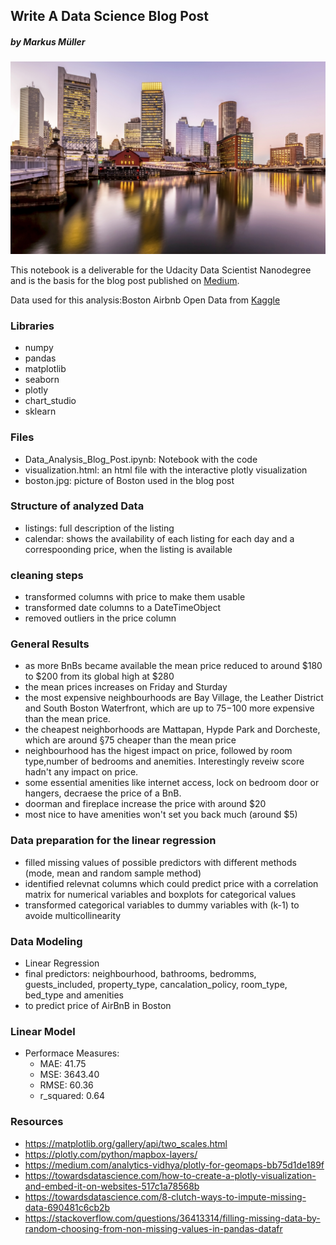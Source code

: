 ## Write A Data Science Blog Post
##### by Markus Müller

![](boston.jpg)


This notebook is a deliverable for the Udacity Data Scientist Nanodegree and is the basis for the blog post published on <a href='https://medium.com/@markusmller_92879/so-you-want-to-travel-to-boston-and-take-an-airbnb-here-is-what-you-need-to-know-5fb1d53961a2'>Medium</a>.

Data used for this analysis:Boston Airbnb Open Data from <a href='https://www.kaggle.com/airbnb/boston'>Kaggle</a>

### Libraries
- numpy
- pandas
- matplotlib
- seaborn
- plotly
- chart_studio
- sklearn

### Files
- Data_Analysis_Blog_Post.ipynb: Notebook with the code
- visualization.html: an html file with the interactive plotly visualization
- boston.jpg: picture of Boston used in the blog post

### Structure of analyzed Data
- listings: full description of the listing
- calendar: shows the availability of each listing for each day and a correspoonding price, when the listing is available 

### cleaning steps
- transformed columns with price to make them usable
- transformed date columns to a DateTimeObject
- removed outliers in the price column

### General Results
- as more BnBs became available the mean price reduced to around $180 to $200 from its global high at $280
- the mean prices increases on Friday and Sturday
- the most expensive neighbourhoods are Bay Village, the Leather District and South Boston Waterfront, which are up to $75-$100 more expensive than the mean price.
- the cheapest neighborhoods are Mattapan, Hypde Park and Dorcheste, which are around §75 cheaper than the mean price 
- neighbourhood has the higest impact on price, followed by room type,number of bedrooms and anemities. Interestingly reveiw score hadn't any impact on price.
- some essential amenities like internet access, lock on bedroom door or hangers, decraese the price of a BnB. 
- doorman and fireplace increase the price with around $20
- most nice to have amenities won't set you back much (around $5)

### Data preparation for the linear regression
- filled missing values of possible predictors with different methods (mode, mean and random sample method)
- identified relevnat columns which could predict price with a correlation matrix for numerical variables and boxplots for categorical values
- transformed categorical variables to dummy variables with (k-1) to avoide multicollinearity

### Data Modeling
- Linear Regression
- final predictors: neighbourhood, bathrooms, bedromms, guests_included, property_type, cancalation_policy, room_type, bed_type and amenities
- to predict price of AirBnB in Boston

### Linear Model
- Performace Measures:
  - MAE: 41.75
  - MSE: 3643.40
  - RMSE: 60.36
  - r_squared: 0.64

### Resources
- https://matplotlib.org/gallery/api/two_scales.html
- https://plotly.com/python/mapbox-layers/
- https://medium.com/analytics-vidhya/plotly-for-geomaps-bb75d1de189f
- https://towardsdatascience.com/how-to-create-a-plotly-visualization-and-embed-it-on-websites-517c1a78568b
- https://towardsdatascience.com/8-clutch-ways-to-impute-missing-data-690481c6cb2b
- https://stackoverflow.com/questions/36413314/filling-missing-data-by-random-choosing-from-non-missing-values-in-pandas-datafr
